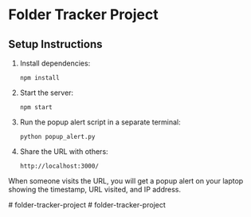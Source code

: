 # Folder Tracker Project

## Setup Instructions

1. Install dependencies:
    ```
    npm install
    ```

2. Start the server:
    ```
    npm start
    ```

3. Run the popup alert script in a separate terminal:
    ```
    python popup_alert.py
    ```

4. Share the URL with others:
    ```
    http://localhost:3000/
    ```

When someone visits the URL, you will get a popup alert on your laptop showing the timestamp, URL visited, and IP address.

#   f o l d e r - t r a c k e r - p r o j e c t  
 #   f o l d e r - t r a c k e r - p r o j e c t  
 